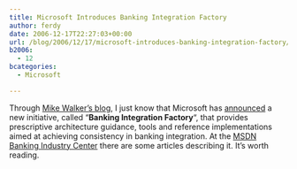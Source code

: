 ```yaml
---
title: Microsoft Introduces Banking Integration Factory
author: ferdy
date: 2006-12-17T22:27:03+00:00
url: /blog/2006/12/17/microsoft-introduces-banking-integration-factory/
b2006:
  - 12
bcategories:
  - Microsoft

---
```

Through [Mike Walker&#8217;s blog][1], I just know that Microsoft has [announced][2] a new initiative, called &#8220;**Banking Integration Factory**&#8220;, that provides prescriptive architecture guidance, tools and reference implementations aimed at achieving consistency in banking integration. At the [MSDN Banking Industry Center][3] there are some articles describing it. It&#8217;s worth reading.

 [1]: http://blogs.msdn.com/mikewalker/default.aspx
 [2]: http://www.microsoft.com/presspass/press/2006/nov06/11-14MSBankingIntegrationPR.mspx
 [3]: http://msdn2.microsoft.com/en-us/architecture/98222c19-4f50-4074-8069-d094f83f93a5.aspx